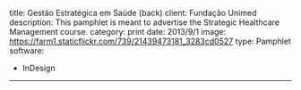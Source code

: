 title: Gestão Estratégica em Saúde (back)
client: Fundação Unimed
description: This pamphlet is meant to advertise the Strategic Healthcare Management course.
category: print
date: 2013/9/1
image: https://farm1.staticflickr.com/739/21439473181_3283cd0527
type: Pamphlet
software:
- InDesign
---
